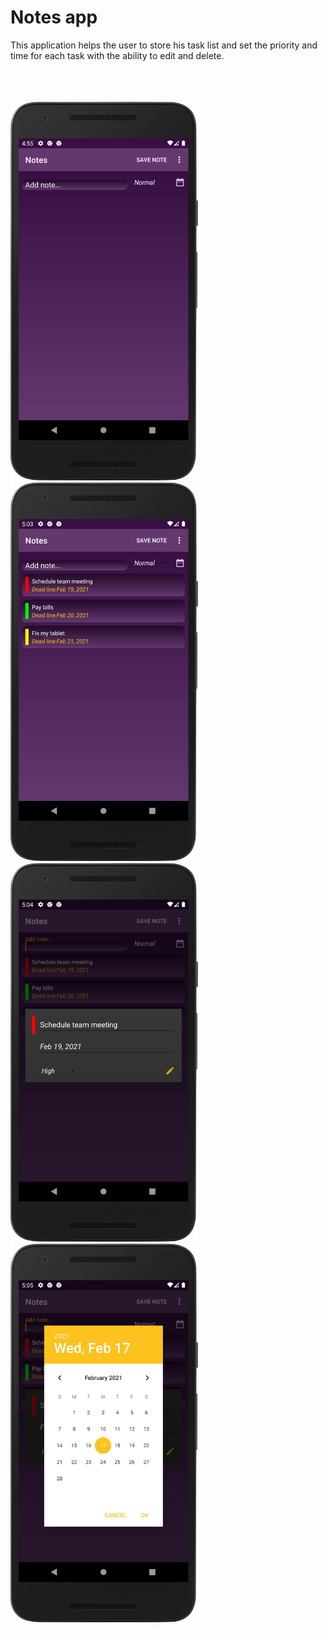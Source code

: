 # Notes app
<p>
  This application helps the user to store his task list and set the priority and time for each task with the ability to edit and delete.
</p>

<br/>
<br/>
<br/>

<img src = "screenshots/1.png" width = 300 />
<img src = "screenshots/2.png" width = 300 />
<img src = "screenshots/3.png" width = 300 />
<img src = "screenshots/4.png" width = 300 />

